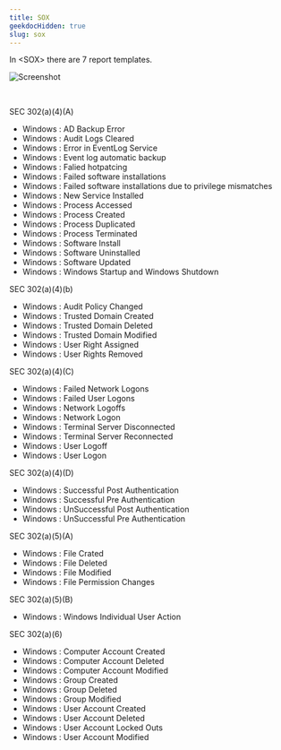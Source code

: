 ```yaml
---
title: SOX
geekdocHidden: true
slug: sox
---
```


In \<SOX> there are 7 report templates.

![Screenshot](/cloud_vista/loganalytics/images/sox.png)

&nbsp;

SEC 302(a)(4)(A)
* Windows : AD Backup Error
* Windows : Audit Logs Cleared
* Windows : Error in EventLog Service
* Windows : Event log automatic backup
* Windows : Falied hotpatcing
* Windows : Failed software installations
* Windows : Failed software installations due to privilege mismatches
* Windows : New Service Installed
* Windows : Process Accessed
* Windows : Process Created
* Windows : Process Duplicated
* Windows : Process Terminated
* Windows : Software Install
* Windows : Software Uninstalled
* Windows : Software Updated
* Windows : Windows Startup and Windows Shutdown

SEC 302(a)(4)(b)
* Windows : Audit Policy Changed
* Windows : Trusted Domain Created
* Windows : Trusted Domain Deleted
* Windows : Trusted Domain Modified
* Windows : User Right Assigned
* Windows : User Rights Removed

SEC 302(a)(4)(C)
* Windows : Failed Network Logons
* Windows : Failed User Logons
* Windows : Network Logoffs
* Windows : Network Logon
* Windows : Terminal Server Disconnected
* Windows : Terminal Server Reconnected
* Windows : User Logoff
* Windows : User Logon

SEC 302(a)(4)(D)
* Windows : Successful Post Authentication
* Windows : Successful Pre Authentication
* Windows : UnSuccessful Post Authentication
* Windows : UnSuccessful Pre Authentication

SEC 302(a)(5)(A)
* Windows : File Crated
* Windows : File Deleted
* Windows : File Modified
* Windows : File Permission Changes

SEC 302(a)(5)(B)
* Windows : Windows Individual User Action

SEC 302(a)(6)
* Windows : Computer Account Created
* Windows : Computer Account Deleted
* Windows : Computer Account Modified
* Windows : Group Created
* Windows : Group Deleted
* Windows : Group Modified
* Windows : User Account Created
* Windows : User Account Deleted
* Windows : User Account Locked Outs
* Windows : User Account Modified


